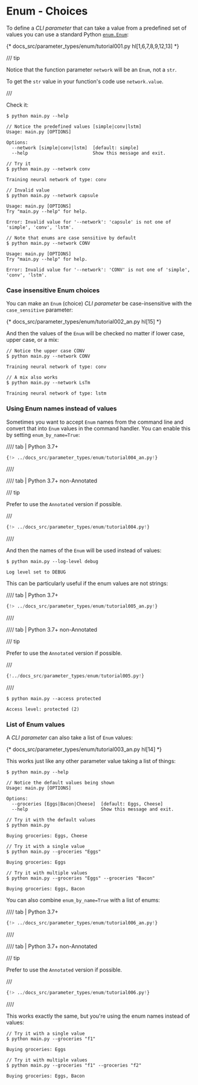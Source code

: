 # Enum - Choices

To define a *CLI parameter* that can take a value from a predefined set of values you can use a standard Python <a href="https://docs.python.org/3/library/enum.html" class="external-link" target="_blank">`enum.Enum`</a>:

{* docs_src/parameter_types/enum/tutorial001.py hl[1,6,7,8,9,12,13] *}

/// tip

Notice that the function parameter `network` will be an `Enum`, not a `str`.

To get the `str` value in your function's code use `network.value`.

///

Check it:

<div class="termy">

```console
$ python main.py --help

// Notice the predefined values [simple|conv|lstm]
Usage: main.py [OPTIONS]

Options:
  --network [simple|conv|lstm]  [default: simple]
  --help                        Show this message and exit.

// Try it
$ python main.py --network conv

Training neural network of type: conv

// Invalid value
$ python main.py --network capsule

Usage: main.py [OPTIONS]
Try "main.py --help" for help.

Error: Invalid value for '--network': 'capsule' is not one of 'simple', 'conv', 'lstm'.

// Note that enums are case sensitive by default
$ python main.py --network CONV

Usage: main.py [OPTIONS]
Try "main.py --help" for help.

Error: Invalid value for '--network': 'CONV' is not one of 'simple', 'conv', 'lstm'.
```

</div>

### Case insensitive Enum choices

You can make an `Enum` (choice) *CLI parameter* be case-insensitive with the `case_sensitive` parameter:

{* docs_src/parameter_types/enum/tutorial002_an.py hl[15] *}

And then the values of the `Enum` will be checked no matter if lower case, upper case, or a mix:

<div class="termy">

```console
// Notice the upper case CONV
$ python main.py --network CONV

Training neural network of type: conv

// A mix also works
$ python main.py --network LsTm

Training neural network of type: lstm
```

</div>

### Using Enum names instead of values

Sometimes you want to accept `Enum` names from the command line and convert
that into `Enum` values in the command handler. You can enable this by setting
`enum_by_name=True`:

//// tab | Python 3.7+

```Python hl_lines="14"
{!> ../docs_src/parameter_types/enum/tutorial004_an.py!}
```

////

//// tab | Python 3.7+ non-Annotated

/// tip

Prefer to use the `Annotated` version if possible.

///

```Python hl_lines="13"
{!> ../docs_src/parameter_types/enum/tutorial004.py!}
```

////

And then the names of the `Enum` will be used instead of values:

<div class="termy">

```console
$ python main.py --log-level debug

Log level set to DEBUG
```

</div>

This can be particularly useful if the enum values are not strings:

//// tab | Python 3.7+

```Python hl_lines="8-11 14"
{!> ../docs_src/parameter_types/enum/tutorial005_an.py!}
```

////

//// tab | Python 3.7+ non-Annotated

/// tip

Prefer to use the `Annotated` version if possible.

///

```Python hl_lines="7-10 13"
{!../docs_src/parameter_types/enum/tutorial005.py!}
```

////

```console
$ python main.py --access protected

Access level: protected (2)
```


### List of Enum values

A *CLI parameter* can also take a list of `Enum` values:

{* docs_src/parameter_types/enum/tutorial003_an.py hl[14] *}

This works just like any other parameter value taking a list of things:

<div class="termy">

```console
$ python main.py --help

// Notice the default values being shown
Usage: main.py [OPTIONS]

Options:
  --groceries [Eggs|Bacon|Cheese]  [default: Eggs, Cheese]
  --help                           Show this message and exit.

// Try it with the default values
$ python main.py

Buying groceries: Eggs, Cheese

// Try it with a single value
$ python main.py --groceries "Eggs"

Buying groceries: Eggs

// Try it with multiple values
$ python main.py --groceries "Eggs" --groceries "Bacon"

Buying groceries: Eggs, Bacon
```

</div>

You can also combine `enum_by_name=True` with a list of enums:

//// tab | Python 3.7+

```Python hl_lines="15"
{!> ../docs_src/parameter_types/enum/tutorial006_an.py!}
```

////

//// tab | Python 3.7+ non-Annotated

/// tip

Prefer to use the `Annotated` version if possible.

///

```Python hl_lines="13"
{!> ../docs_src/parameter_types/enum/tutorial006.py!}
```

////

This works exactly the same, but you're using the enum names instead of values:

<div class="termy">

```console
// Try it with a single value
$ python main.py --groceries "f1"

Buying groceries: Eggs

// Try it with multiple values
$ python main.py --groceries "f1" --groceries "f2"

Buying groceries: Eggs, Bacon
```

</div>
